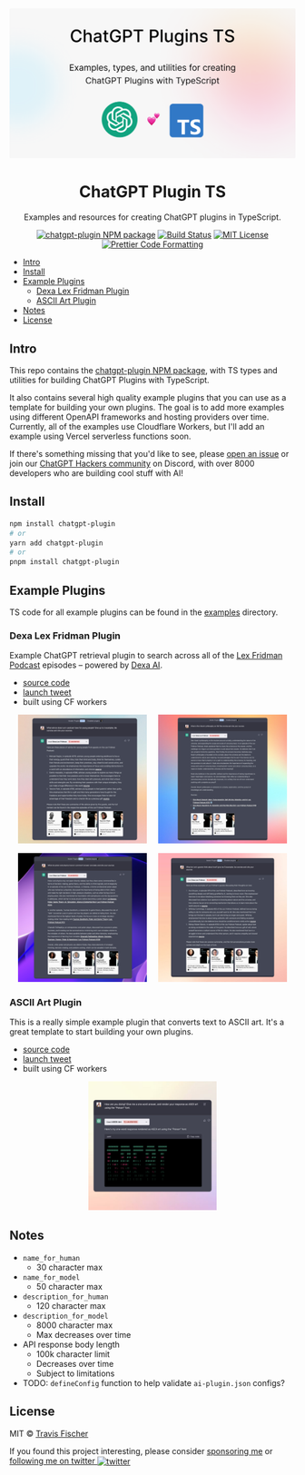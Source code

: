 <a href="https://github.com/transitive-bullshit/chatgpt-plugin-ts">
  <img alt="ChatGPT Plugin TS" src="/media/social.png">
</a>

<h1 align="center">ChatGPT Plugin TS</h1>

<p align="center">
  Examples and resources for creating ChatGPT plugins in TypeScript.
</p>

<p align="center">
  <a href="https://www.npmjs.com/package/chatgpt-plugin"><img alt="chatgpt-plugin NPM package" src="https://img.shields.io/npm/v/chatgpt-plugin.svg" /></a>
  <a href="https://github.com/transitive-bullshit/chatgpt-plugin-ts/actions/workflows/test.yml"><img alt="Build Status" src="https://github.com/transitive-bullshit/chatgpt-plugin-ts/actions/workflows/test.yml/badge.svg" /></a>
  <a href="https://github.com/transitive-bullshit/chatgpt-plugin-ts/blob/main/license"><img alt="MIT License" src="https://img.shields.io/badge/license-MIT-blue" /></a>
  <a href="https://prettier.io"><img alt="Prettier Code Formatting" src="https://img.shields.io/badge/code_style-prettier-brightgreen.svg" /></a>
</p>

- [Intro](#intro)
- [Install](#install)
- [Example Plugins](#example-plugins)
  - [Dexa Lex Fridman Plugin](#dexa-lex-fridman-plugin)
  - [ASCII Art Plugin](#ascii-art-plugin)
- [Notes](#notes)
- [License](#license)

## Intro

This repo contains the [chatgpt-plugin NPM package](./packages/chatgpt-plugin), with TS types and utilities for building ChatGPT Plugins with TypeScript.

It also contains several high quality example plugins that you can use as a template for building your own plugins. The goal is to add more examples using different OpenAPI frameworks and hosting providers over time. Currently, all of the examples use Cloudflare Workers, but I'll add an example using Vercel serverless functions soon.

If there's something missing that you'd like to see, please [open an issue](https://github.com/transitive-bullshit/chatgpt-plugin-ts/issues/new) or join our [ChatGPT Hackers community](https://www.chatgpthackers.dev/) on Discord, with over 8000 developers who are building cool stuff with AI!

## Install

```bash
npm install chatgpt-plugin
# or
yarn add chatgpt-plugin
# or
pnpm install chatgpt-plugin
```

## Example Plugins

TS code for all example plugins can be found in the [examples](/examples) directory.

### Dexa Lex Fridman Plugin

Example ChatGPT retrieval plugin to search across all of the [Lex Fridman Podcast](https://lexfridman.com/podcast/) episodes – powered by [Dexa AI](https://dexa.ai).

- [source code](/examples/dexa-lex-fridman)
- [launch tweet](https://twitter.com/transitive_bs/status/1643990888417464332)
- built using CF workers

<p align="center">
  <img src="/media/advice-for-youth-opt.jpg" alt="What advice does Lex's podcast have for young people?" width="45%">
  &nbsp;&nbsp;&nbsp;

  <img src="/media/elon-musk-philosophy-on-life-opt.jpg" alt="What is Elon Musk's philosophy on life?" width="45%">
</p>

<p align="center">
  <img src="/media/poker-and-physics-opt.jpg" alt="What do poker and physics have in common?" width="45%">
  &nbsp;&nbsp;&nbsp;

  <img src="/media/love-opt.jpg" alt="What do Lex's guests think about love?" width="45%">
</p>

### ASCII Art Plugin

This is a really simple example plugin that converts text to ASCII art. It's a great template to start building your own plugins.

- [source code](/examples/ascii-art/)
- [launch tweet](https://twitter.com/transitive_bs/status/1643144204900597760)
- built using CF workers

<p align="center">
  <img src="/media/plugin-ascii-art-demo-opt.jpg" alt="ASCII art using the Poison font" width="45%">
</p>

## Notes

- `name_for_human`
  - 30 character max
- `name_for_model`
  - 50 character max
- `description_for_human`
  - 120 character max
- `description_for_model`
  - 8000 character max
  - Max decreases over time
- API response body length
  - 100k character limit
  - Decreases over time
  - Subject to limitations
- TODO: `defineConfig` function to help validate `ai-plugin.json` configs?

## License

MIT © [Travis Fischer](https://transitivebullsh.it)

If you found this project interesting, please consider [sponsoring me](https://github.com/sponsors/transitive-bullshit) or <a href="https://twitter.com/transitive_bs">following me on twitter <img src="https://storage.googleapis.com/saasify-assets/twitter-logo.svg" alt="twitter" height="24px" align="center"></a>
